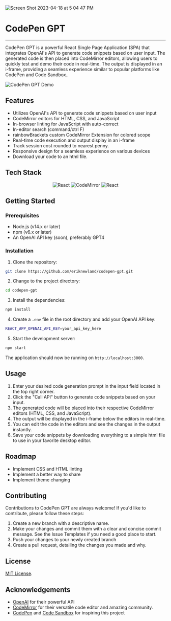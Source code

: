 ![Screen Shot 2023-04-18 at 5 04 47 PM](https://user-images.githubusercontent.com/114263701/232930440-20331a5c-becb-4fbb-bded-d024ae0d3d9a.png)

# CodePen GPT
---

CodePen GPT is a powerful React Single Page Application (SPA) that integrates OpenAI's API to generate code snippets based on user input. The generated code is then placed into CodeMirror editors, allowing users to quickly test and demo their code in real-time. The output is displayed in an i-frame, providing a seamless experience similar to popular platforms like CodePen and Code Sandbox..

![CodePen GPT Demo](https://media2.giphy.com/media/v1.Y2lkPTc5MGI3NjExNjNhN2I4ZTVhMDUxOTE1NjkyZmRkYzEzOTY4ODcyYjUxNzE1NzA0MiZjdD1n/6YG8irt0mUWZEYY114/giphy.gif)

## Features

- Utilizes OpenAI's API to generate code snippets based on user input
- CodeMirror editors for HTML, CSS, and JavaScript
- In-browser linting for JavaScript with auto-correct
- In-editor search (command/ctrl F)
- rainbowBrackets custom CodeMirror Extension for colored scope
- Real-time code execution and output display in an i-frame
- Track session cost rounded to nearest penny.
- Responsive design for a seamless experience on various devices
- Download your code to an html file.

## Tech Stack

<div style="text-align: center">
  <img src="https://img.shields.io/static/v1?style=for-the-badge&message=React&color=222222&logo=React&logoColor=61DAFB&label=" alt="React"/>
  <img src="https://img.shields.io/static/v1?style=for-the-badge&message=CodeMirror&color=D30707&logo=CodeMirror&logoColor=FFFFFF&label=" alt="CodeMirror"/>
  <img src="https://img.shields.io/static/v1?style=for-the-badge&message=Node.js&color=339933&logo=Node.js&logoColor=FFFFFF&label=" alt="React"/>
</div>

## Getting Started

### Prerequisites

- Node.js (v14.x or later)
- npm (v6.x or later)
- An OpenAI API key (soon), preferably GPT4

### Installation

1. Clone the repository:

```bash
git clone https://github.com/eriknewland/codepen-gpt.git
```

2. Change to the project directory:

```bash
cd codepen-gpt
```

3. Install the dependencies:

```bash
npm install
```

4. Create a `.env` file in the root directory and add your OpenAI API key:

```bash
REACT_APP_OPENAI_API_KEY=your_api_key_here
```

5. Start the development server:

```bash
npm start
```

The application should now be running on `http://localhost:3000`.

## Usage

1. Enter your desired code generation prompt in the input field located in the top right corner.
2. Click the "Call API" button to generate code snippets based on your input.
3. The generated code will be placed into their respective CodeMirror editors (HTML, CSS, and JavaScript).
4. The output will be displayed in the i-frame below the editors in real-time.
5. You can edit the code in the editors and see the changes in the output instantly.
6. Save your code snippets by downloading everything to a simple html file to use in your favorite desktop editor.

## Roadmap

- Implement CSS and HTML linting
- Implement a better way to share
- Implement theme changing

## Contributing

Contributions to CodePen GPT are always welcome! If you'd like to contribute, please follow these steps:

1. Create a new branch with a descriptive name.
2. Make your changes and commit them with a clear and concise commit message. See the Issue Templates if you need a good place to start.
3. Push your changes to your newly created branch
4. Create a pull request, detailing the changes you made and why.

## License

[MIT License](./LICENSE).

## Acknowledgements

- [OpenAI](https://www.openai.com/) for their powerful API
- [CodeMirror](https://codemirror.net/) for their versatile code editor and amazing community.
- [CodePen](https://codepen.io/) and [Code Sandbox](https://codesandbox.io/) for inspiring this project